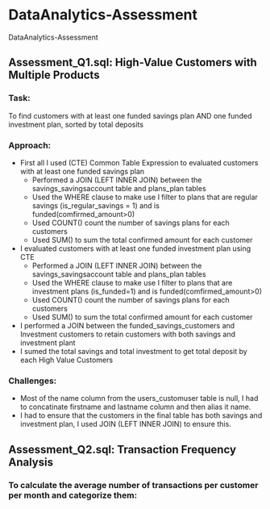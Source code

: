 # DataAnalytics-Assessment
DataAnalytics-Assessment

## Assessment_Q1.sql: High-Value Customers with Multiple Products

### Task:
 To find customers with at least one funded savings plan AND one funded investment plan, sorted by total deposits

### Approach:

- First all I used (CTE) Common Table Expression to evaluated customers with at least one funded savings plan
    - Performed a JOIN (LEFT INNER JOIN) between the savings_savingsaccount table and plans_plan tables
    - Used the WHERE clause to make use I filter to plans that are regular savings (is_regular_savings = 1) and is funded(comfirmed_amount>0)
    - Used COUNT() count the number of savings plans for each customers
    - Used SUM() to sum the total confirmed amount for each customer
- I evaluated customers with at least one funded investment plan using CTE
    - Performed a JOIN (LEFT INNER JOIN) between the savings_savingsaccount table and plans_plan tables
    - Used the WHERE clause to make use I filter to plans that are investment plans (is_funded=1) and is funded(comfirmed_amount>0)
    - Used COUNT() count the number of savings plans for each customers
    - Used SUM() to sum the total confirmed amount for each customer
- I performed a JOIN between the funded_savings_customers and Investment customers to retain customers with both savings and investment plant
- I sumed the total savings and total investment to get total deposit by each High Value Customers
### Challenges:

- Most of the name column from the users_customuser table is null, I had to concatinate firstname and lastname column and then alias it name.
- I had to ensure that the customers in the final table has both savings and investment plan, I used JOIN (LEFT INNER JOIN) to ensure this.

## Assessment_Q2.sql: Transaction Frequency Analysis

### To calculate the average number of transactions per customer per month and categorize them:
